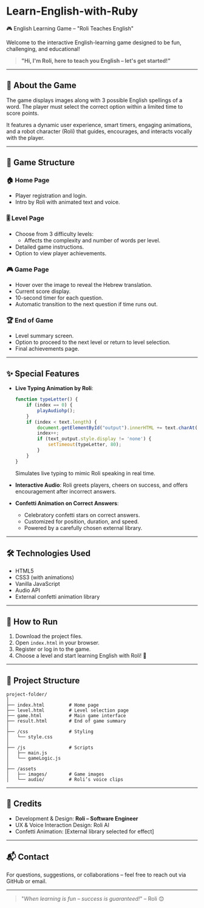 # Learn-English-with-Ruby
 🎮 English Learning Game – "Roli Teaches English"

Welcome to the interactive English-learning game designed to be fun, challenging, and educational!

> **"Hi, I'm Roli, here to teach you English – let's get started!"**

---

## 🧠 About the Game

The game displays images along with 3 possible English spellings of a word. The player must select the correct option within a limited time to score points.

It features a dynamic user experience, smart timers, engaging animations, and a robot character (Roli) that guides, encourages, and interacts vocally with the player.

---

## 🧩 Game Structure

### 🏠 Home Page
- Player registration and login.
- Intro by Roli with animated text and voice.

### 🎚️ Level Page
- Choose from 3 difficulty levels:
  - Affects the complexity and number of words per level.
- Detailed game instructions.
- Option to view player achievements.

### 🎮 Game Page
- Hover over the image to reveal the Hebrew translation.
- Current score display.
- 10-second timer for each question.
- Automatic transition to the next question if time runs out.

### 🏆 End of Game
- Level summary screen.
- Option to proceed to the next level or return to level selection.
- Final achievements page.

---

## ✨ Special Features

- **Live Typing Animation by Roli**:
  ```js
  function typeLetter() {
      if (index == 0) {
          playAudiohp();
      }
      if (index < text.length) {
          document.getElementById("output").innerHTML += text.charAt(index);
          index++;
          if (text_output.style.display != 'none') {
              setTimeout(typeLetter, 80);
          }
      }
  }
  ```
  Simulates live typing to mimic Roli speaking in real time.

- **Interactive Audio**: Roli greets players, cheers on success, and offers encouragement after incorrect answers.

- **Confetti Animation on Correct Answers**:
  - Celebratory confetti stars on correct answers.
  - Customized for position, duration, and speed.
  - Powered by a carefully chosen external library.

---

## 🛠️ Technologies Used

- HTML5
- CSS3 (with animations)
- Vanilla JavaScript
- Audio API
- External confetti animation library

---

## 🚀 How to Run

1. Download the project files.
2. Open `index.html` in your browser.
3. Register or log in to the game.
4. Choose a level and start learning English with Roli! 🎉

---

## 📁 Project Structure

```
project-folder/
│
├── index.html         # Home page
├── level.html         # Level selection page
├── game.html          # Main game interface
├── result.html        # End of game summary
│
├── /css               # Styling
│   └── style.css
│
├── /js                # Scripts
│   ├── main.js
│   └── gameLogic.js
│
├── /assets
│   ├── images/        # Game images
│   └── audio/         # Roli’s voice clips
```

---

## 📣 Credits

- Development & Design: **Roli – Software Engineer**
- UX & Voice Interaction Design: Roli AI
- Confetti Animation: [External library selected for effect]

---

## 📬 Contact

For questions, suggestions, or collaborations – feel free to reach out via GitHub or email.

---

> "*When learning is fun – success is guaranteed!*" – Roli 😊